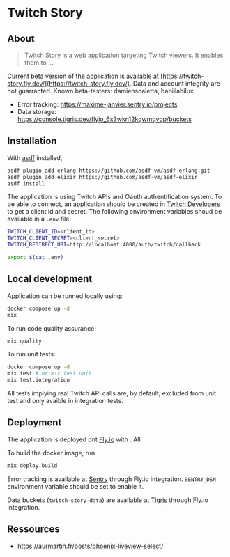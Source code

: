 # Twitch Story

## About

> Twitch Story is a web application targeting Twitch viewers. It enables them to ...

Current beta version of the application is available at [https://twitch-story.fly.dev/](https://twitch-story.fly.dev/). Data and account integrity are not guarranted. Known beta-testers: damienscaletta, babiilabilux.

- Error tracking: https://maxime-janvier.sentry.io/projects
- Data storage: https://console.tigris.dev/flyio_6x3wkn12kqwmqvop/buckets

## Installation

With [asdf](https://asdf-vm.com/) installed,

```bash
asdf plugin add erlang https://github.com/asdf-vm/asdf-erlang.git
asdf plugin add elixir https://github.com/asdf-vm/asdf-elixir
asdf install
```

The application is using Twitch APIs and Oauth authentification system. To be able to connect, an application should be created in [Twitch Developers](https://dev.twitch.tv/console) to get a client id and secret. The following environment variables shoud be available in a `.env` file:

```bash
TWITCH_CLIENT_ID=<client_id>
TWITCH_CLIENT_SECRET=<client_secret>
TWITCH_REDIRECT_URI=http://localhost:4000/auth/twitch/callback
```

```bash
export $(cat .env)
```

## Local development

Application can be runned locally using:

```bash
docker compose up -d
mix
```

To run code quality assurance:

```bash
mix quality
```

To run unit tests:

```bash
docker compose up -d
mix test # or mix test.unit
mix test.integration
```

All tests implying real Twitch API calls are, by default, excluded from unit test and only avaible in integration tests.

## Deployment

The application is deployed ont [Fly.io](https://fly.io/) with . All 

To build the docker image, run

```bash
mix deploy.build
```

Error tracking is available at [Sentry](https://maxime-janvier.sentry.io/projects/) through Fly.io integration. `SENTRY_DSN` environment variable should be set to enable it.

Data buckets (`twitch-story-data`) are available at [Tigris](https://console.tigris.dev/flyio_6x3wkn12kqwmqvop/buckets) through Fly.io integration.

## Ressources

- https://aurmartin.fr/posts/phoenix-liveview-select/
